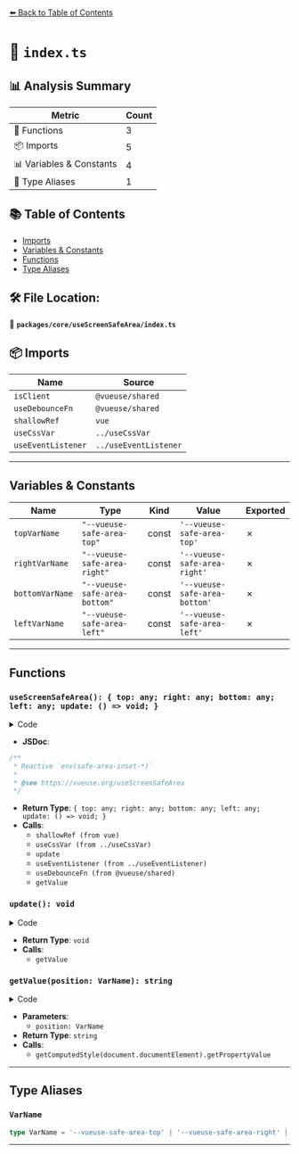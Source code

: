 [⬅️ Back to Table of Contents](../../../index.md)

# 📄 `index.ts`

## 📊 Analysis Summary

| Metric | Count |
|--------|-------|
| 🔧 Functions | 3 |
| 📦 Imports | 5 |
| 📊 Variables & Constants | 4 |
| 📑 Type Aliases | 1 |

## 📚 Table of Contents

- [Imports](#imports)
- [Variables & Constants](#variables-constants)
- [Functions](#functions)
- [Type Aliases](#type-aliases)

## 🛠️ File Location:
📂 **`packages/core/useScreenSafeArea/index.ts`**

## 📦 Imports

| Name | Source |
|------|--------|
| `isClient` | `@vueuse/shared` |
| `useDebounceFn` | `@vueuse/shared` |
| `shallowRef` | `vue` |
| `useCssVar` | `../useCssVar` |
| `useEventListener` | `../useEventListener` |


---

## Variables & Constants

| Name | Type | Kind | Value | Exported |
|------|------|------|-------|----------|
| `topVarName` | `"--vueuse-safe-area-top"` | const | `'--vueuse-safe-area-top'` | ✗ |
| `rightVarName` | `"--vueuse-safe-area-right"` | const | `'--vueuse-safe-area-right'` | ✗ |
| `bottomVarName` | `"--vueuse-safe-area-bottom"` | const | `'--vueuse-safe-area-bottom'` | ✗ |
| `leftVarName` | `"--vueuse-safe-area-left"` | const | `'--vueuse-safe-area-left'` | ✗ |


---

## Functions

### `useScreenSafeArea(): { top: any; right: any; bottom: any; left: any; update: () => void; }`

<details><summary>Code</summary>

```ts
export function useScreenSafeArea() {
  const top = shallowRef('')
  const right = shallowRef('')
  const bottom = shallowRef('')
  const left = shallowRef('')

  if (isClient) {
    const topCssVar = useCssVar(topVarName)
    const rightCssVar = useCssVar(rightVarName)
    const bottomCssVar = useCssVar(bottomVarName)
    const leftCssVar = useCssVar(leftVarName)

    topCssVar.value = 'env(safe-area-inset-top, 0px)'
    rightCssVar.value = 'env(safe-area-inset-right, 0px)'
    bottomCssVar.value = 'env(safe-area-inset-bottom, 0px)'
    leftCssVar.value = 'env(safe-area-inset-left, 0px)'

    update()

    useEventListener('resize', useDebounceFn(update), { passive: true })
  }

  function update() {
    top.value = getValue(topVarName)
    right.value = getValue(rightVarName)
    bottom.value = getValue(bottomVarName)
    left.value = getValue(leftVarName)
  }

  return {
    top,
    right,
    bottom,
    left,
    update,
  }
}
```
</details>

- **JSDoc**:
```ts
/**
 * Reactive `env(safe-area-inset-*)`
 *
 * @see https://vueuse.org/useScreenSafeArea
 */
```

- **Return Type**: `{ top: any; right: any; bottom: any; left: any; update: () => void; }`
- **Calls**:
  - `shallowRef (from vue)`
  - `useCssVar (from ../useCssVar)`
  - `update`
  - `useEventListener (from ../useEventListener)`
  - `useDebounceFn (from @vueuse/shared)`
  - `getValue`
### `update(): void`

<details><summary>Code</summary>

```ts
function update() {
    top.value = getValue(topVarName)
    right.value = getValue(rightVarName)
    bottom.value = getValue(bottomVarName)
    left.value = getValue(leftVarName)
  }
```
</details>

- **Return Type**: `void`
- **Calls**:
  - `getValue`
### `getValue(position: VarName): string`

<details><summary>Code</summary>

```ts
function getValue(position: VarName) {
  return getComputedStyle(document.documentElement).getPropertyValue(position)
}
```
</details>

- **Parameters**:
  - `position: VarName`
- **Return Type**: `string`
- **Calls**:
  - `getComputedStyle(document.documentElement).getPropertyValue`

---

## Type Aliases

### `VarName`

```ts
type VarName = '--vueuse-safe-area-top' | '--vueuse-safe-area-right' | '--vueuse-safe-area-bottom' | '--vueuse-safe-area-left';
```


---